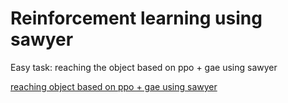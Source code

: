 # Reinforcement learning using sawyer

Easy task: reaching the object based on ppo + gae using sawyer

[reaching object based on ppo + gae using sawyer](https://youtu.be/xe3cBZFB18s)
